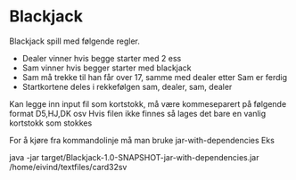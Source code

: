 # Blackjack

Blackjack spill med følgende regler.
- Dealer vinner hvis begge starter med 2 ess
- Sam vinner hvis begger starter med blackjack
- Sam må trekke til han får over 17, samme med dealer etter Sam er ferdig
- Startkortene deles i rekkefølgen sam, dealer, sam, dealer

Kan legge inn input fil som kortstokk, må være kommeseparert på følgende format D5,HJ,DK osv
Hvis filen ikke finnes så lages det bare en vanlig kortstokk som stokkes

For å kjøre fra kommandolinje må man bruke jar-with-dependencies
Eks

java -jar target/Blackjack-1.0-SNAPSHOT-jar-with-dependencies.jar /home/eivind/textfiles/card32sv

